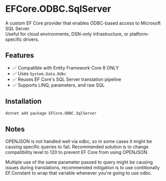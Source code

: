 # EFCore.ODBC.SqlServer

A custom EF Core provider that enables ODBC-based access to Microsoft SQL Server.  
Useful for cloud environments, DSN-only infrastructure, or platform-specific drivers.

## Features

- ✅ Compatible with Entity Framework Core 8 ONLY
- ✅ Uses `System.Data.Odbc`
- ✅ Reuses EF Core's SQL Server translation pipeline
- ✅ Supports LINQ, parameters, and raw SQL

## Installation

```bash
dotnet add package EFCore.ODBC.SqlServer
```

## Notes
OPENJSON is not handled well via odbc, so in some cases it might be causing specific queries to fail.
Recommended solution is to change compatibility level to 120 to prevent EF Core from using OPENJSON.

Multiple use of the same parameter passed to query might be causing issues during translations, recommended mitigation is to use contitionally EF.Constant to wrap that variable whenever you're going to use odbc.
